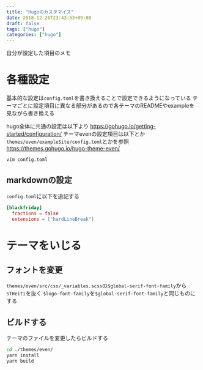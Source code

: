 ```yaml
---
title: "Hugoのカスタマイズ"
date: 2018-12-26T23:43:53+09:00
draft: false
tags: ["hugo"]
categories: ["hugo"]
---
```


自分が設定した項目のメモ

# 各種設定
基本的な設定は`config.toml`を書き換えることで設定できるようになっている
テーマごとに設定項目に異なる部分があるので各テーマのREADMEやexampleを見ながら書き換える

hugo全体に共通の設定は以下より
https://gohugo.io/getting-started/configuration/
テーマevenの設定項目は以下とか`themes/even/exampleSite/config.toml`とかを参照
https://themes.gohugo.io/hugo-theme-even/
```bash
vim config.toml
```

## markdownの設定
`config.toml`に以下を追記する
```toml
[blackfriday]
  fractions = false
  extensions = ["hardLineBreak"]
```

# テーマをいじる
## フォントを変更
`themes/even/src/css/_variables.scss`の`$global-serif-font-family`から`STHeiti`を抜く
`$logo-font-family`を`$global-serif-font-family`と同じものにする

<!-- ## h1,h2,h3...のフォントサイズを変更する
h1とh2の見分けがつきにくかったのでh2をh3のサイズに、h3をh4のサイズに...
`themes/even/src/css/_variables.scss`の`$global-headings`を以下に変更
```scss
  h1: 26px,
  h2: 20px,
  h3: 16px,
  h4: 14px,
  h5: 14px,
  h6: 14px
``` -->

## ビルドする
テーマのファイルを変更したらビルドする
```bash
cd ./themes/even/
yarn install
yarn build
```

